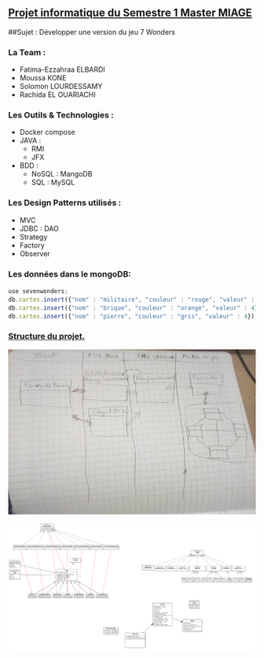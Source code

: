 ## <u>Projet informatique du Semestre 1 Master MIAGE</u>
##Sujet : Développer une version du jeu 7 Wonders

### La Team :
- Fatima-Ezzahraa ELBARDI
- Moussa KONE
- Solomon LOURDESSAMY
- Rachida EL OUARIACHI

### Les Outils & Technologies :
- Docker compose
- JAVA :
    * RMI
    * JFX
- BDD :
    * NoSQL : MangoDB
    * SQL : MySQL

### Les Design Patterns utilisés :
- MVC
- JDBC : DAO
- Strategy
- Factory
- Observer

### Les données dans le mongoDB:

```javascript
use sevenwonders;
db.cartes.insert({"nom" : "militaire", "couleur" : "rouge", "valeur" : 5});
db.cartes.insert({"nom" : "brique", "couleur" : "orange", "valeur" : 4});
db.cartes.insert({"nom" : "pierre", "couleur" : "gris", "valeur" : 4});
```

### <u>Structure du projet.</u>

![img](structureProjet.png)

![img](Modelisations/Modelisation_v1.png)
